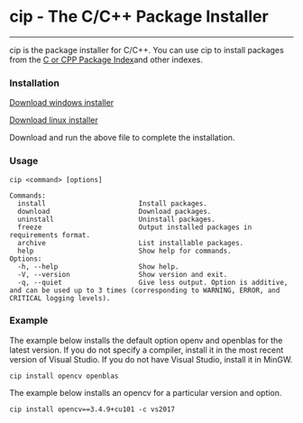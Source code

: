 # cip - The C/C++ Package Installer

* * *


cip is the package installer for C/C++. You can use cip to install packages from the [C or CPP Package Index](https://github.com/springkim/cip/releases/tag/archive)and other indexes.


### Installation

[Download windows installer](https://github.com/springkim/cip/releases/download/release/install_cip.bat)

[Download linux installer]()

Download and run the above file to complete the installation.

### Usage

```
cip <command> [options]

Commands:
  install                       Install packages.
  download                      Download packages.
  uninstall                     Uninstall packages.
  freeze                        Output installed packages in requirements format.
  archive                       List installable packages.
  help                          Show help for commands.
Options:
  -h, --help                    Show help.
  -V, --version                 Show version and exit.
  -q, --quiet                   Give less output. Option is additive, and can be used up to 3 times (corresponding to WARNING, ERROR, and CRITICAL logging levels).
```

### Example

The example below installs the default option openv and openblas for the latest version.
If you do not specify a compiler, install it in the most recent version of Visual Studio.
If you do not have Visual Studio, install it in MinGW.

```
cip install opencv openblas
```

The example below installs an opencv for a particular version and option.

```
cip install opencv==3.4.9+cu101 -c vs2017
```